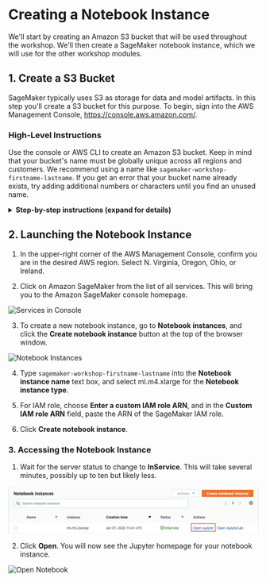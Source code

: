 
# Creating a Notebook Instance

We'll start by creating an Amazon S3 bucket that will be used throughout the workshop.  We'll then create a SageMaker notebook instance, which we will use for the other workshop modules.

## 1. Create a S3 Bucket

SageMaker typically uses S3 as storage for data and model artifacts.  In this step you'll create a S3 bucket for this purpose. To begin, sign into the AWS Management Console, https://console.aws.amazon.com/.

### High-Level Instructions

Use the console or AWS CLI to create an Amazon S3 bucket. Keep in mind that your bucket's name must be globally unique across all regions and customers. We recommend using a name like `sagemaker-workshop-firstname-lastname`. If you get an error that your bucket name already exists, try adding additional numbers or characters until you find an unused name.

<details>
<summary><strong>Step-by-step instructions (expand for details)</strong></summary><p>

1. In the AWS Management Console, choose **Services** then select **S3** under Storage.

1. Choose **+Create Bucket**

1. Provide a globally unique name for your bucket such as `sagemaker-workshop-firstname-lastname`.

1. Select the Region you've chosen to use for this workshop from the dropdown.

1. Choose **Create** in the lower left of the dialog without selecting a bucket to copy settings from.

</p></details>

## 2. Launching the Notebook Instance

1. In the upper-right corner of the AWS Management Console, confirm you are in the desired AWS region. Select N. Virginia, Oregon, Ohio, or Ireland.

2. Click on Amazon SageMaker from the list of all services.  This will bring you to the Amazon SageMaker console homepage.

![Services in Console](./images/console-services.png)

3. To create a new notebook instance, go to **Notebook instances**, and click the **Create notebook instance** button at the top of the browser window.

![Notebook Instances](./images/notebook-instances.png)

4. Type `sagemaker-workshop-firstname-lastname` into the **Notebook instance name** text box, and select ml.m4.xlarge for the **Notebook instance type**.

<!--
![Create Notebook Instance](./images/notebook-settings.png)
-->

5. For IAM role, choose **Enter a custom IAM role ARN**, and in the **Custom IAM role ARN** field, paste the ARN of the SageMaker IAM role.

6. Click **Create notebook instance**.

### 3. Accessing the Notebook Instance

1. Wait for the server status to change to **InService**. This will take several minutes, possibly up to ten but likely less.

![Access Notebook](./images/open-notebook.png)

2. Click **Open**. You will now see the Jupyter homepage for your notebook instance.

![Open Notebook](./images/jupyter-homepage.png)
